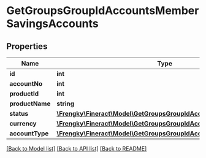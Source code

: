 # GetGroupsGroupIdAccountsMemberSavingsAccounts

## Properties
Name | Type | Description | Notes
------------ | ------------- | ------------- | -------------
**id** | **int** |  | [optional] 
**accountNo** | **int** |  | [optional] 
**productId** | **int** |  | [optional] 
**productName** | **string** |  | [optional] 
**status** | [**\Frengky\Fineract\Model\GetGroupsGroupIdAccountsSavingStatus**](GetGroupsGroupIdAccountsSavingStatus.md) |  | [optional] 
**currency** | [**\Frengky\Fineract\Model\GetGroupsGroupIdAccountsSavingCurrency**](GetGroupsGroupIdAccountsSavingCurrency.md) |  | [optional] 
**accountType** | [**\Frengky\Fineract\Model\GetGroupsGroupIdAccountsMemberLoanType**](GetGroupsGroupIdAccountsMemberLoanType.md) |  | [optional] 

[[Back to Model list]](../../README.md#documentation-for-models) [[Back to API list]](../../README.md#documentation-for-api-endpoints) [[Back to README]](../../README.md)

